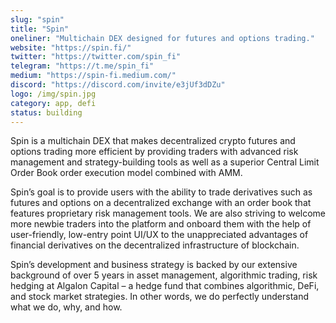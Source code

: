 ```yaml
---
slug: "spin"
title: "Spin"
oneliner: "Multichain DEX designed for futures and options trading."
website: "https://spin.fi/"
twitter: "https://twitter.com/spin_fi"
telegram: "https://t.me/spin_fi"
medium: "https://spin-fi.medium.com/"
discord: "https://discord.com/invite/e3jUf3dDZu"
logo: /img/spin.jpg
category: app, defi
status: building
---
```


Spin is a multichain DEX that makes decentralized crypto futures and options trading more efficient by providing traders with advanced risk management and strategy-building tools as well as a superior Central Limit Order Book order execution model combined with AMM.

Spin’s goal is to provide users with the ability to trade derivatives such as futures and options on a decentralized exchange with an order book that features proprietary risk management tools. We are also striving to welcome more newbie traders into the platform and onboard them with the help of user-friendly, low-entry point UI/UX to the unappreciated advantages of financial derivatives on the decentralized infrastructure of blockchain.

Spin’s development and business strategy is backed by our extensive background of over 5 years in asset management, algorithmic trading, risk hedging at Algalon Capital – a hedge fund that combines algorithmic, DeFi, and stock market strategies. In other words, we do perfectly understand what we do, why, and how.
